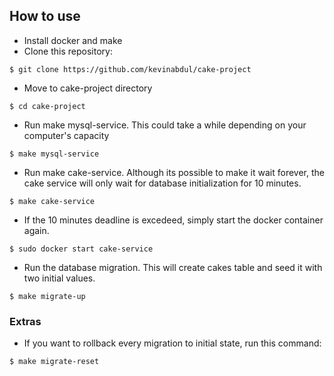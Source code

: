 ## How to use
- Install docker and make
- Clone this repository:
```
$ git clone https://github.com/kevinabdul/cake-project
```
- Move to cake-project directory
```
$ cd cake-project
```
- Run make mysql-service. This could take a while depending on your computer's capacity
```
$ make mysql-service
```
- Run make cake-service. Although its possible to make it wait forever, the cake service will only wait for database initialization for 10 minutes.
```
$ make cake-service
```
- If the 10 minutes deadline is excedeed, simply start the docker container again.
```
$ sudo docker start cake-service
```
- Run the database migration. This will create cakes table and seed it with two initial values.
```
$ make migrate-up
```


### Extras
- If you want to rollback every migration to initial state, run this command:
```
$ make migrate-reset
```